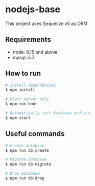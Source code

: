 # nodejs-base
This project uses Sequelize v5 as ORM 

## Requirements
 - node: 8.15 and above
 - mysql: 5.7

## How to run
``` bash
# Install dependencies
$ npm install

# Start server only
$ npm run boot

# Automatically init database and run
$ npm start
```

## Useful commands

``` bash
# Create database
$ npm run db:create

# Migrate database
$ npm run db:migrate

# Drop database
$ npm run db:drop
```